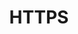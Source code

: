---
title: HTTPS
position: 1
parameters:
  - name:
    content:
content_markdown: |-
  Best-practice HTTPS configurations for WordPress to fix mixed-content browser warnings and excessive redirects.

  This rules need add in wp-config.php file.
left_code_blocks:
  - code_block: |-
      if (isset($_ENV['PANTHEON_ENVIRONMENT']) && php_sapi_name() != 'cli') {          
        if ($_ENV['PANTHEON_ENVIRONMENT'] === 'live') {
          $primary_domain = 'websitename.com';
        }
        else {          
          $primary_domain = $_SERVER['HTTP_HOST'];
        }
        if ($_SERVER['HTTP_HOST'] != $primary_domain || !isset($_SERVER['HTTP_USER_AGENT_HTTPS']) || $_SERVER['HTTP_USER_AGENT_HTTPS'] != 'ON' ) {
          if (extension_loaded('newrelic')) {
            newrelic_name_transaction("redirect");
          }
          header('HTTP/1.0 301 Moved Permanently');
          header('Location: https://'. $primary_domain . $_SERVER['REQUEST_URI']);
          exit();
        }
      }            
    title: PHP 
    language: php
---